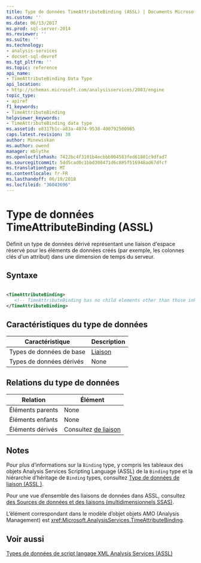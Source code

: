 ```yaml
---
title: Type de données TimeAttributeBinding (ASSL) | Documents Microsoft
ms.custom: ''
ms.date: 06/13/2017
ms.prod: sql-server-2014
ms.reviewer: ''
ms.suite: ''
ms.technology:
- analysis-services
- docset-sql-devref
ms.tgt_pltfrm: ''
ms.topic: reference
api_name:
- TimeAttributeBinding Data Type
api_location:
- http://schemas.microsoft.com/analysisservices/2003/engine
topic_type:
- apiref
f1_keywords:
- TimeAttributeBinding
helpviewer_keywords:
- TimeAttributeBinding data type
ms.assetid: e8317b1c-a83a-4074-9538-400792500985
caps.latest.revision: 38
author: Minewiskan
ms.author: owend
manager: mblythe
ms.openlocfilehash: 7422bc4f3101b4ecbbb004583fed61801c9dfad7
ms.sourcegitcommit: 5dd5cad0c1bbd308471d6c885f516948ad67dfcf
ms.translationtype: MT
ms.contentlocale: fr-FR
ms.lasthandoff: 06/19/2018
ms.locfileid: "36043696"
---
```

# <a name="timeattributebinding-data-type-assl"></a>Type de données TimeAttributeBinding (ASSL)
  Définit un type de données dérivé représentant une liaison d'espace réservé pour les éléments de données créés (par exemple, les colonnes clés d'un attribut) dans une dimension de temps du serveur.  
  
## <a name="syntax"></a>Syntaxe  
  
```xml  
  
<TimeAttributeBinding>  
   <!-- TimeAttributeBinding has no child elements other than those inherited from Binding -->  
</TimeAttributeBinding>  
```  
  
## <a name="data-type-characteristics"></a>Caractéristiques du type de données  
  
|Caractéristique|Description|  
|--------------------|-----------------|  
|Types de données de base|[Liaison](binding-data-type-assl.md)|  
|Types de données dérivés|None|  
  
## <a name="data-type-relationships"></a>Relations du type de données  
  
|Relation|Élément|  
|------------------|-------------|  
|Éléments parents|None|  
|Éléments enfants|None|  
|Éléments dérivés|Consultez [de liaison](binding-data-type-assl.md)|  
  
## <a name="remarks"></a>Notes  
 Pour plus d’informations sur la `Binding` type, y compris les tableaux des objets Analysis Services Scripting Language (ASSL) de la `Binding` type et la hiérarchie d’héritage de `Binding` types, consultez [Type de données de liaison &#40;ASSL &#41;](binding-data-type-assl.md).  
  
 Pour une vue d’ensemble des liaisons de données dans ASSL, consultez [des Sources de données et des liaisons &#40;multidimensionnels SSAS&#41;](../../multidimensional-models/data-sources-and-bindings-ssas-multidimensional.md).  
  
 L’élément correspondant dans le modèle d’objet objets AMO (Analysis Management) est <xref:Microsoft.AnalysisServices.TimeAttributeBinding>.  
  
## <a name="see-also"></a>Voir aussi  
 [Types de données de script langage XML Analysis Services &#40;ASSL&#41;](analysis-services-scripting-language-xml-data-types-assl.md)  
  
  